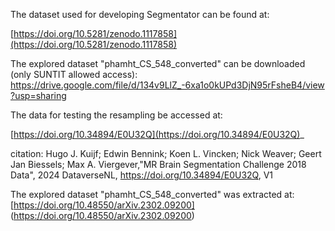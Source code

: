 The dataset used for developing Segmentator can be found at:

[https://doi.org/10.5281/zenodo.1117858](https://doi.org/10.5281/zenodo.1117858)

The explored dataset "phamht_CS_548_converted" can be downloaded (only SUNTIT allowed access):
https://drive.google.com/file/d/134v9LlZ_-6xa1o0kUPd3DjN95rFsheB4/view?usp=sharing

The data for testing the resampling be accessed at:

[https://doi.org/10.34894/E0U32Q](https://doi.org/10.34894/E0U32Q)_

citation: Hugo J. Kuijf; Edwin Bennink; Koen L. Vincken; Nick Weaver; Geert Jan Biessels; Max A. Viergever,"MR Brain Segmentation Challenge 2018 Data", 2024 DataverseNL, https://doi.org/10.34894/E0U32Q, V1

The explored dataset "phamht_CS_548_converted" was extracted at:
[https://doi.org/10.48550/arXiv.2302.09200] (https://doi.org/10.48550/arXiv.2302.09200)